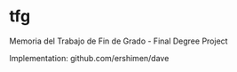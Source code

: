 # tfg
Memoria del Trabajo de Fin de Grado - Final Degree Project

Implementation: github.com/ershimen/dave

